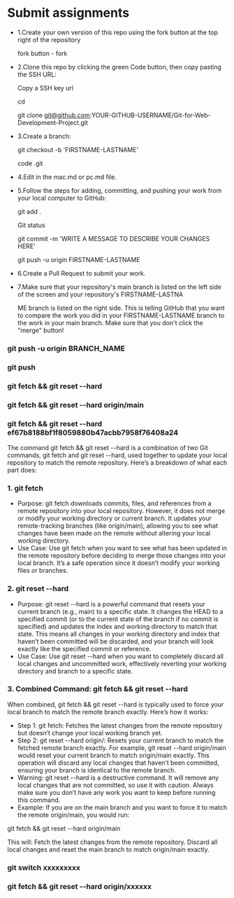 # Submit assignments
- 1.Create your own version of this repo using the fork button at the top right of the repository

    fork button - fork
- 2.Clone this repo by clicking the green Code button, then copy pasting the SSH URL: 

    Copy a SSH key url  

    cd 

    git clone git@github.com:YOUR-GITHUB-USERNAME/Git-for-Web-Development-Project.git

- 3.Create a branch: 

    git checkout -b 'FIRSTNAME-LASTNAME'

    code .git

- 4.Edit in the mac.md or pc.md file.
- 5.Follow the steps for adding, committing, and pushing your work from your local computer to GitHub: 

    git add .

    Git status

    git commit -m 'WRITE A MESSAGE TO DESCRIBE YOUR CHANGES HERE' 

    git push -u origin FIRSTNAME-LASTNAME

- 6.Create a Pull Request to submit your work. 
- 7.Make sure that your repository's main branch is listed on the left side of the screen and your repository's FIRSTNAME-LASTNA

    ME branch is listed on the right side. This is telling GitHub that you want to compare the work you did in your FIRSTNAME-LASTNAME branch to the work in your main branch. Make sure that you don't click the "merge" button!

### git push -u origin BRANCH_NAME
### git push
### git fetch && git reset --hard
### git fetch && git reset --hard origin/main
### git fetch && git reset --hard ef67b8188bf1f8059880b47acbb7958f76408a24

The command git fetch && git reset --hard is a combination of two Git commands, git fetch and git reset --hard, used together to update your local repository to match the remote repository. Here’s a breakdown of what each part does:
### 1. git fetch
- Purpose:
git fetch downloads commits, files, and references from a remote repository into your local repository. However, it does not merge or modify your working directory or current branch.
It updates your remote-tracking branches (like origin/main), allowing you to see what changes have been made on the remote without altering your local working directory.
- Use Case:
Use git fetch when you want to see what has been updated in the remote repository before deciding to merge those changes into your local branch.
It’s a safe operation since it doesn’t modify your working files or branches.
### 2. git reset --hard
- Purpose:
git reset --hard is a powerful command that resets your current branch (e.g., main) to a specific state. It changes the HEAD to a specified commit (or to the current state of the branch if no commit is specified) and updates the index and working directory to match that state.
This means all changes in your working directory and index that haven’t been committed will be discarded, and your branch will look exactly like the specified commit or reference.
- Use Case:
Use git reset --hard when you want to completely discard all local changes and uncommitted work, effectively reverting your working directory and branch to a specific state.
### 3. Combined Command: git fetch && git reset --hard
When combined, git fetch && git reset --hard is typically used to force your local branch to match the remote branch exactly. Here’s how it works:
- Step 1: git fetch:
Fetches the latest changes from the remote repository but doesn’t change your local working branch yet.
- Step 2: git reset --hard origin/<branch>:
Resets your current branch to match the fetched remote branch exactly. For example, git reset --hard origin/main would reset your current branch to match origin/main exactly.
This operation will discard any local changes that haven’t been committed, ensuring your branch is identical to the remote branch.
- Warning:
git reset --hard is a destructive command. It will remove any local changes that are not committed, so use it with caution. Always make sure you don’t have any work you want to keep before running this command.
- Example:
If you are on the main branch and you want to force it to match the remote origin/main, you would run:

git fetch && git reset --hard origin/main

This will:
Fetch the latest changes from the remote repository.
Discard all local changes and reset the main branch to match origin/main exactly.

### git switch xxxxxxxxx
### git fetch && git reset --hard origin/xxxxxx



